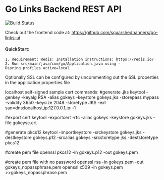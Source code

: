 Go Links Backend REST API
===============

[![Build Status](https://travis-ci.org/squarshednanners/go-links-rest.svg?branch=master)](https://travis-ci.org/squarshednanners/go-links-rest)

Check out the frontend code at: https://github.com/squarshednanners/go-links-ui

#### QuickStart:
	1. Requirement: Redis: Installation instructions: https://redis.io/
	2. Run src/main/java/com/go/Application.java using -Dspring.profiles.active=local

Optionally SSL can be configured by uncommenting out the SSL properties in the application.properties file

localhost self-signed sample cert commands:
#generate .jks
keytool -genkey -keyalg RSA -alias gokeys -keystore gokeys.jks -storepass mypass -validity 3650 -keysize 2048 -storetype JKS -ext san=dns:localhost,ip:127.0.0.1,ip:::1

#export cert
keytool -exportcert -rfc -alias gokeys -keystore gokeys.jks -file gokeysc.crt

#generate pkcs12
keytool -importkeystore -srckeystore gokeys.jks -destkeystore gokeys.p12 -srcalias gokeys -srcstoretype jks -deststoretype pkcs12

#create pem file
openssl pkcs12 -in gokeys.p12 -out gokeys.pem

#create pem file with no password
openssl rsa -in gokeys.pem -out gokeys_nopassphrase.pem
openssl x509 -in gokeys.pem >>gokeys_nopassphrase.pem
